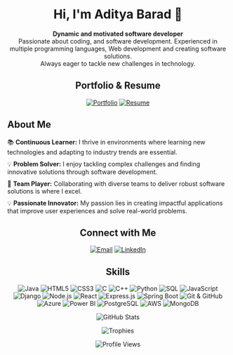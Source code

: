 <!-- Header -->
<h1 align="center">Hi, I'm Aditya Barad 👋</h1>

<!-- Introduction -->
<p align="center">
  <strong>Dynamic and motivated software developer</strong>
  <br>
  Passionate about coding, and software development. Experienced in multiple programming languages, Web development and creating software solutions.
  <br>
Always eager to tackle new challenges in technology.
</p>

<!-- Portfolio and Resume -->
<h2 align="center">Portfolio & Resume</h2>
<p align="center">
  <a href="link-to-portfolio"><img src="https://img.shields.io/badge/-Portfolio-9c27b0?style=flat-square&logo=google-chrome&logoColor=white" alt="Portfolio"></a>
  <a href="link-to-resume"><img src="https://img.shields.io/badge/-Resume-ff5722?style=flat-square&logo=resume&logoColor=white" alt="Resume"></a>
</p>

<!-- About Me -->
<h2>About Me</h2>
<ul style="list-style-type: none; padding-left: 0;">
  <li style="margin-bottom: 10px;">
    📚 <strong>Continuous Learner:</strong> I thrive in environments where learning new technologies and adapting to industry trends are essential.
  </li>
  <li style="margin-bottom: 10px;">
    💡 <strong>Problem Solver:</strong> I enjoy tackling complex challenges and finding innovative solutions through software development.
  </li>
  <li style="margin-bottom: 10px;">
    🤝 <strong>Team Player:</strong> Collaborating with diverse teams to deliver robust software solutions is where I excel.
  </li>
  <li style="margin-bottom: 10px;">
    💡 <strong>Passionate Innovator:</strong> My passion lies in creating impactful applications that improve user experiences and solve real-world problems.
  </li>
</ul>

<!-- Connect with Me -->
<h2 align="center">Connect with Me</h2>
<p align="center">
  <a href="mailto:adityabarad2022@gmail.com"><img src="https://img.shields.io/badge/-Email-D14836?style=flat-square&logo=gmail&logoColor=white" alt="Email"></a>
  <a href="https://linkedin.com/in/adityabarad"><img src="https://img.shields.io/badge/-LinkedIn-0077B5?style=flat-square&logo=linkedin&logoColor=white" alt="LinkedIn"></a>
</p>

<!-- Skills -->
<h2 align="center">Skills</h2>
<p align="center">
  <img src="https://img.shields.io/badge/-Java-007396?style=for-the-badge&logo=java&logoColor=white" alt="Java">
  <img src="https://img.shields.io/badge/-HTML5-E34F26?style=for-the-badge&logo=html5&logoColor=white" alt="HTML5">
  <img src="https://img.shields.io/badge/-CSS3-1572B6?style=for-the-badge&logo=css3&logoColor=white" alt="CSS3">
  <img src="https://img.shields.io/badge/-C-00599C?style=for-the-badge&logo=c&logoColor=white" alt="C">
  <img src="https://img.shields.io/badge/-C++-00599C?style=for-the-badge&logo=cplusplus&logoColor=white" alt="C++">
  <img src="https://img.shields.io/badge/-Python-3776AB?style=for-the-badge&logo=python&logoColor=white" alt="Python">
  <img src="https://img.shields.io/badge/-SQL-4479A1?style=for-the-badge&logo=postgresql&logoColor=white" alt="SQL">
  <img src="https://img.shields.io/badge/-JavaScript-F7DF1E?style=for-the-badge&logo=javascript&logoColor=black" alt="JavaScript">
  <img src="https://img.shields.io/badge/-Django-092E20?style=for-the-badge&logo=django&logoColor=white" alt="Django">
  <img src="https://img.shields.io/badge/-Node.js-339933?style=for-the-badge&logo=node.js&logoColor=white" alt="Node.js">
  <img src="https://img.shields.io/badge/-React-61DAFB?style=for-the-badge&logo=react&logoColor=black" alt="React">
  <img src="https://img.shields.io/badge/-Express.js-000000?style=for-the-badge&logo=express&logoColor=white" alt="Express.js">
  <img src="https://img.shields.io/badge/-Spring Boot-6DB33F?style=for-the-badge&logo=spring-boot&logoColor=white" alt="Spring Boot">
  <img src="https://img.shields.io/badge/-Git & GitHub-F05032?style=for-the-badge&logo=git&logoColor=white" alt="Git & GitHub">
  <img src="https://img.shields.io/badge/-Azure-0089D6?style=for-the-badge&logo=microsoft-azure&logoColor=white" alt="Azure">
  <img src="https://img.shields.io/badge/-Power BI-F2C811?style=for-the-badge&logo=powerbi&logoColor=black" alt="Power BI">
  <img src="https://img.shields.io/badge/-PostgreSQL-336791?style=for-the-badge&logo=postgresql&logoColor=white" alt="PostgreSQL">
  <img src="https://img.shields.io/badge/-AWS-232F3E?style=for-the-badge&logo=amazonaws&logoColor=white" alt="AWS">
  <img src="https://img.shields.io/badge/-MongoDB-47A248?style=for-the-badge&logo=mongodb&logoColor=white" alt="MongoDB">
</p>

<!-- GitHub Stats -->
<p align="center">
  <img src="https://github-readme-stats.vercel.app/api?username=adityabarad&show_icons=true&theme=algolia" alt="GitHub Stats">
</p>

<!-- Trophies -->
<p align="center">
  <img src="https://github-profile-trophy.vercel.app/?username=adityabarad&theme=flat&column=7" alt="Trophies">
</p>

<!-- Profile Views -->
<p align="center">
  <img src="https://komarev.com/ghpvc/?username=adityabarad&style=flat-square" alt="Profile Views">
</p>
